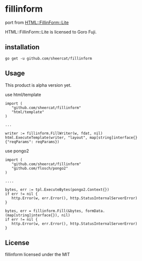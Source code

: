 # fillinform

port from [HTML::FillinForm::Lite](http://search.cpan.org/~gfuji/HTML-FillInForm-Lite-1.13/lib/HTML/FillInForm/Lite.pm)

HTML::FillinForm::Lite is licensed to Goro Fuji.

## installation

    go get -u github.com/sheercat/fillinform

## Usage
This product is alpha version yet.

use html/template

    import (
       "github.com/sheercat/fillinform"
       "html/template"
    )
    
    ...
    
    writer := fillinform.FillWriter(w, fdat, nil)
    html.ExecuteTemplate(writer, "layout", map[string]interface{}{"reqParams": reqParams})

use pongo2

    import (
       "github.com/sheercat/fillinform"
       "github.com/flosch/pongo2"
    )
    
    ....
    
    bytes, err := tpl.ExecuteBytes(pongo2.Context{})
    if err != nil {
       http.Error(w, err.Error(), http.StatusInternalServerError)
    }
    
    bytes, err = fillinform.Fill(&bytes, formData.(map[string]interface{}), nil)
    if err != nil {
       http.Error(w, err.Error(), http.StatusInternalServerError)
    }


## License



fillinform licensed under the MIT




